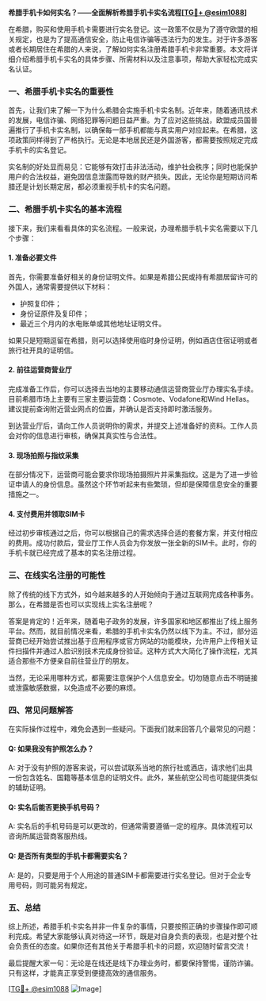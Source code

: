 **希腊手机卡如何实名？——全面解析希腊手机卡实名流程[[TG💪+ @esim1088](https://t.me/s/esim1088)]**

在希腊，购买和使用手机卡需要进行实名登记。这一政策不仅是为了遵守欧盟的相关规定，也是为了提高通信安全，防止电信诈骗等违法行为的发生。对于许多游客或者长期居住在希腊的人来说，了解如何实名注册希腊手机卡非常重要。本文将详细介绍希腊手机卡实名的具体步骤、所需材料以及注意事项，帮助大家轻松完成实名认证。

### 一、希腊手机卡实名的重要性

首先，让我们来了解一下为什么希腊会实施手机卡实名制。近年来，随着通讯技术的发展，电信诈骗、网络犯罪等问题日益严重。为了应对这些挑战，欧盟成员国普遍推行了手机卡实名制，以确保每一部手机都能与真实用户对应起来。在希腊，这项政策同样得到了严格执行。无论是本地居民还是外国游客，都需要按照规定完成手机卡的实名登记。

实名制的好处显而易见：它能够有效打击非法活动，维护社会秩序；同时也能保护用户的合法权益，避免因信息泄露而导致的财产损失。因此，无论你是短期访问希腊还是计划长期定居，都必须重视手机卡的实名问题。

### 二、希腊手机卡实名的基本流程

接下来，我们来看看具体的实名流程。一般来说，办理希腊手机卡实名需要以下几个步骤：

#### 1. 准备必要文件

首先，你需要准备好相关的身份证明文件。如果是希腊公民或持有希腊居留许可的外国人，通常需要提供以下材料：
- 护照复印件；
- 身份证原件及复印件；
- 最近三个月内的水电账单或其他地址证明文件。

如果只是短期逗留在希腊，则可以选择使用临时身份证明，例如酒店住宿证明或者旅行社开具的证明信。

#### 2. 前往运营商营业厅

完成准备工作后，你可以选择去当地的主要移动通信运营商营业厅办理实名手续。目前希腊市场上主要有三家主要运营商：Cosmote、Vodafone和Wind Hellas。建议提前查询附近营业网点的位置，并确认是否支持即时激活服务。

到达营业厅后，请向工作人员说明你的需求，并提交上述准备好的资料。工作人员会对你的信息进行审核，确保其真实性与合法性。

#### 3. 现场拍照与指纹采集

在部分情况下，运营商可能会要求你现场拍摄照片并采集指纹。这是为了进一步验证申请人的身份信息。虽然这个环节听起来有些繁琐，但却是保障信息安全的重要措施之一。

#### 4. 支付费用并领取SIM卡

经过初步审核通过之后，你可以根据自己的需求选择合适的套餐方案，并支付相应的费用。成功付款后，营业厅工作人员会为你发放一张全新的SIM卡。此时，你的手机卡就已经完成了基本的实名注册过程。

### 三、在线实名注册的可能性

除了传统的线下方式外，如今越来越多的人开始倾向于通过互联网完成各种事务。那么，在希腊是否也可以实现线上实名注册呢？

答案是肯定的！近年来，随着电子政务的发展，许多国家和地区都推出了线上服务平台。然而，就目前情况来看，希腊的手机卡实名仍然以线下为主。不过，部分运营商已经开始尝试推出基于应用程序或官方网站的功能模块，允许用户上传相关证件扫描件并通过人脸识别技术完成身份验证。这种方式大大简化了操作流程，尤其适合那些不方便亲自前往营业厅的朋友。

当然，无论采用哪种方式，都需要注意保护个人信息安全。切勿随意点击不明链接或泄露敏感数据，以免造成不必要的麻烦。

### 四、常见问题解答

在实际操作过程中，难免会遇到一些疑问。下面我们就来回答几个最常见的问题：

#### Q: 如果我没有护照怎么办？
A: 对于没有护照的游客来说，可以尝试联系当地的旅行社或酒店，请求他们出具一份包含姓名、国籍等基本信息的证明文件。此外，某些航空公司也可能提供类似的辅助证明。

#### Q: 实名后能否更换手机号码？
A: 实名后的手机号码是可以更改的，但通常需要遵循一定的程序。具体流程可以咨询所属运营商客服热线。

#### Q: 是否所有类型的手机卡都需要实名？
A: 是的，只要是用于个人用途的普通SIM卡都需要进行实名登记。但对于企业专用号码，则可能另有规定。

### 五、总结

综上所述，希腊手机卡实名并非一件复杂的事情，只要按照正确的步骤操作即可顺利完成。希望大家能够认真对待这一环节，既是对自身负责的表现，也是对整个社会负责任的态度。如果你还有其他关于希腊手机卡的问题，欢迎随时留言交流！

最后提醒大家一句：无论是在线还是线下办理业务时，都要保持警惕，谨防诈骗。只有这样，才能真正享受到便捷高效的通信服务。

[[TG💪+ @esim1088](https://t.me/s/esim1088) ![Image](https://i.postimg.cc/4NQfJmqS/Snipaste-2025-05-13-00-14-12.png)]